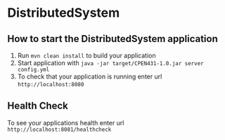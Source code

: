 # DistributedSystem

How to start the DistributedSystem application
---

1. Run `mvn clean install` to build your application
1. Start application with `java -jar target/CPEN431-1.0.jar server config.yml`
1. To check that your application is running enter url `http://localhost:8080`

Health Check
---

To see your applications health enter url `http://localhost:8081/healthcheck`
